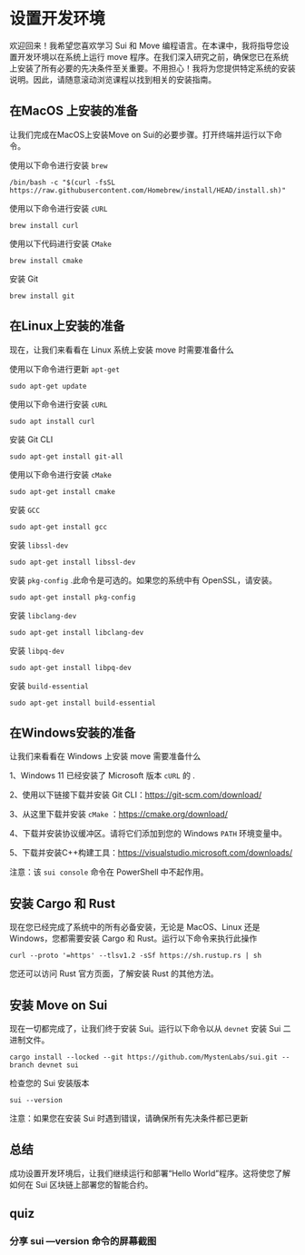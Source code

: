# 设置开发环境

欢迎回来！我希望您喜欢学习 Sui 和 Move 编程语言。在本课中，我将指导您设置开发环境以在系统上运行 move 程序。在我们深入研究之前，确保您已在系统上安装了所有必要的先决条件至关重要。不用担心！我将为您提供特定系统的安装说明。因此，请随意滚动浏览课程以找到相关的安装指南。



## 在MacOS 上安装的准备

让我们完成在MacOS上安装Move on Sui的必要步骤。打开终端并运行以下命令。

使用以下命令进行安装 `brew` 

```
/bin/bash -c "$(curl -fsSL https://raw.githubusercontent.com/Homebrew/install/HEAD/install.sh)"
```

使用以下命令进行安装 `cURL` 

```
brew install curl
```

使用以下代码进行安装 `CMake` 

```
brew install cmake
```

安装 Git

```
brew install git
```

## 在Linux上安装的准备 

现在，让我们来看看在 Linux 系统上安装 move 时需要准备什么

使用以下命令进行更新 `apt-get` 

```
sudo apt-get update
```

使用以下命令进行安装 `cURL` 

```
sudo apt install curl
```

安装 Git CLI

```
sudo apt-get install git-all
```

使用以下命令进行安装 `cMake` 

```
sudo apt-get install cmake
```

安装 `GCC` 

```
sudo apt-get install gcc
```

安装 `libssl-dev` 

```
sudo apt-get install libssl-dev
```

安装 `pkg-config` .此命令是可选的。如果您的系统中有 OpenSSL，请安装。

```
sudo apt-get install pkg-config
```

安装 `libclang-dev` 

```
sudo apt-get install libclang-dev
```

安装 `libpq-dev`

```
sudo apt-get install libpq-dev
```

 安装 `build-essential` 

```
sudo apt-get install build-essential
```

## 在Windows安装的准备

让我们来看看在 Windows 上安装 move 需要准备什么

1、Windows 11 已经安装了 Microsoft 版本 `cURL` 的 .

2、使用以下链接下载并安装 Git CLI：https://git-scm.com/download/

3、从这里下载并安装 `cMake` ：https://cmake.org/download/

4、下载并安装协议缓冲区。请将它们添加到您的 Windows `PATH` 环境变量中。

5、下载并安装C++构建工具：https://visualstudio.microsoft.com/downloads/

注意：该 `sui console` 命令在 PowerShell 中不起作用。

## 安装 Cargo 和 Rust

现在您已经完成了系统中的所有必备安装，无论是 MacOS、Linux 还是 Windows，您都需要安装 Cargo 和 Rust。运行以下命令来执行此操作

```
curl --proto '=https' --tlsv1.2 -sSf https://sh.rustup.rs | sh
```

您还可以访问 Rust 官方页面，了解安装 Rust 的其他方法。

## 安装 Move on Sui

现在一切都完成了，让我们终于安装 Sui。运行以下命令以从 `devnet` 安装 Sui 二进制文件。

```
cargo install --locked --git https://github.com/MystenLabs/sui.git --branch devnet sui
```

检查您的 Sui 安装版本

```
sui --version
```

注意：如果您在安装 Sui 时遇到错误，请确保所有先决条件都已更新

## 总结

成功设置开发环境后，让我们继续运行和部署“Hello World”程序。这将使您了解如何在 Sui 区块链上部署您的智能合约。

## quiz

### 分享 sui —version 命令的屏幕截图